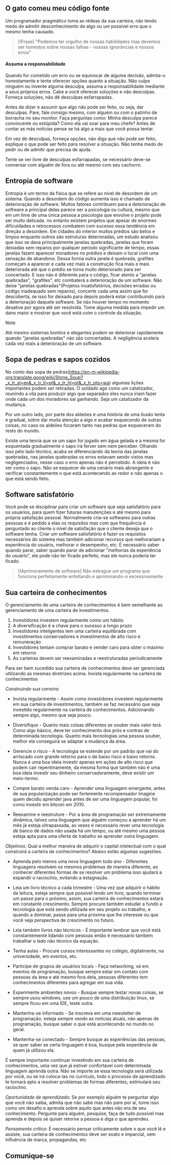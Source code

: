 
## O gato comeu meu código fonte
Um programador pragmático toma as rédeas da sua carreira, não tendo medo de admitir desconhecimento de algo ou um possível erro que o mesmo tenha causado.

> [!Frase]
> "Podemos ter orgulho de nossas habilidades mas devemos ser honestos sobre nossas falhas - nossas ignorâncias e nossos erros"

#### Assuma a responsabilidade
Quando for cometido um erro ou se equivocar de alguma decisão, admita-o honestamente e tente oferecer opções quanto a situação. Não culpe ninguém ou invente alguma desculpa, assuma a responsabilidade mediante a seus próprios erros. Cabe a você oferecer soluções e não desculpas.
Forneça soluções, não dê desculpas esfarrapadas.

Antes de dizer e assumir que algo não pode ser feito, ou seja, dar desculpas. Pare, fale consigo mesmo, com alguém ou com o patinho de borracha no seu monitor. 
Faça perguntas como:
	Minha desculpa parece convincente ou estúpida?
	Como ela vai soar para meu chefe?
Antes de contar as más notícias pense se há algo a mais que você possa tentar.

Em vez de desculpas, forneça opções, não diga que não pode  ser feito, explique o que pode ser feito para resolver a situação.
Não tenha medo de pedir ou de admitir que precisa de ajuda.

Tente se ver livre de desculpas esfarrapadas, se necessário deve-se conversar com alguém de fora ou até mesmo com seu cachorro.


## Entropia de software
Entropia é um termo da física que se refere ao nível de desordem de um sistema. Quando a desordem do código aumenta isso é chamado de deterioração de software.
Muitos fatores contribuem para a deterioração de software a principal delas parece ser a psicologia ou cultura, mesmo que em um time de uma única pessoa a psicologia que envolve o projeto pode ser muito delicada. no entanto existem projetos que apesar de enormes dificuldades e retrocessos combatem com sucesso essa tendência em direção a desordem.
Em cidades do interior muitos prédios são belos e limpos enquanto outros são estruturas deterioradas, um estudo analisou que isso se dava principalmente janelas quebradas, janelas que foram deixadas sem reparos por qualquer período significante de tempo, essas janelas fazem aparecer moradores no prédios e deixam o local com uma sensação de abandono. Dessa forma outra janela é quebrada, grafites começam a aparecer e cada vez mais a construção fica mais e mais deteriorada até que o prédio se torna muito deteriorado para ser concertado.
E isso não é diferente para o código, ficar atento a "janelas quebradas", "grafites", etc combaterá a deterioração de um software.
Não deixe "janelas quebradas"(Projetos insatisfatórios, decisões erradas ou código inadequado sem reparos), concerte cada uma assim que for descoberta, se isso for deixado para depois poderá estar contribuindo para a deterioração daquele software. Se não houver tempo no momento desative por agora até ser resolvida. Tome alguma medida para impedir um dano maior e mostrar que você está coim o controle da situação.

> [!NOTE]
> Até mesmo sistemas bonitos e elegantes podem se deteriorar rapidamente quando "janelas quebradas" não são concertadas. A negligência acelera cada vez mais a deterioração de um software.



## Sopa de pedras e sapos cozidos

No conto das sopa de pedras(https://en-m-wikipedia-org.translate.goog/wiki/Stone_Soup?_x_tr_sl=en&_x_tr_tl=pt&_x_tr_hl=pt&_x_tr_pto=wa) algumas lições importantes podem ser retiradas. O soldado age como um catalizador, reunindo a vila para produzir algo que separados eles nunca iriam fazer onde cada um dos moradores saí ganhando.
Seja um catalizador da mudança.

Por um outro lado, por parte dos aldeões é uma história de uma ilusão lenta e gradual, sobre dar muita atenção a algo e acabar esquecendo de outras coisas, no caso os aldeões focaram tanto nas pedras que esqueceram do resto do mundo. 

Existe uma teoria que se um sapo for jogado em água gelada e a mesma for esquentada gradualmente o sapo irá ferver sem nem perceber. Olhando isso pelo lado técnico, acaba se diferenciando da teoria das janelas quebradas, nas janelas quebradas os erros estavam sendo vistos mas negligenciados, nesse caso o erro apenas não é percebido.
A ideia é não ser como o sapo. Não se esquecer de uma cenário mais abrangente e verificar constantemente o que está acontecendo ao redor e não apenas o que está sendo feito.




## Software satisfatório
Você pode se disciplinar para criar um software que seja satisfatório para os usuários, para quem fizer futuras manutenções e até mesmo para própria satisfação pessoal.
Normalmente cria-se softwares para outras pessoas e é pedido a elas os requisitos mas com que frequência é perguntado ao cliente o nível de satisfação que o cliente deseja que o software tenha.
Criar um software satisfatório é fazer os requisitos necessários do sistema mas também adicionar recursos que melhorariam a experiência do usuário, melhorar o desempenho, etc.
É necessário saber quando parar, saber quando parar de adicionar "melhorias da experiência do usuário", ele pode não ter ficado perfeito, mas ele nunca poderia ter ficado.

> [!Aprimoramento de software]
> Não estrague um programa que funciona perfeitamente enfeitando e aprimorando-o excessivamente




## Sua carteira de conhecimentos
O gerenciamento de uma carteira de conhecimentos é bem semelhante ao gerenciamento de uma carteira de investimentos. 
1. Investidores investem regularmente como um hábito
2. A diversificação é a chave para o sucesso a longo prazo
3. Investidores inteligentes tem uma carteira equilibrada com investimentos conservadores e investimentos de alto risco e remuneração
4. Investidores tentam comprar barato e vender caro para obter o máximo em retorno
5. As carteiras devem ser reexaminadas e reestruturadas periodicamente

Para ser bem sucedido sua carteira de conhecimentos deve ser gerenciada utilizando as mesmas diretrizes acima.
Invista regularmente na carteira de conhecimentos

*Construindo sua carreira:*
- Invista regularmente - Assim como investidores investem regularmente em sua carteira de investimentos, também se faz necessário que seja investido regularmente na carteira de conhecimentos. Adicionando sempre algo, mesmo que seja pouco.

- Diversifique - Quanto mais coisas diferentes se souber mais valor terá. Como algo básico, deve ter conhecimento dos prós e contras de determinada tecnologia. Quanto mais tecnologias uma pessoa souber, melhor ela conseguirá se adaptar a mudança da área.

- Gerencie o risco - A tecnologia se estende por um padrão que vai do arriscado com grande retorno para o de baixo risco e baixo retorno. Nunca é uma boa ideia investir apenas em ações de alto risco que podem cair repentinamente, da mesma forma que também não é uma boa ideia investir seu dinheiro conservadoramente, deve existir um meio-termo.

- Compre barato venda caro - Aprender uma linguagem emergente, antes de sua popularização pode ser fortemente recompensador Imagine quem decidiu aprender java antes de ser uma linguagem popular, foi como investir em bitcoin em 2010.

- Reexamine e reestruture - Por a área de programação ser extremamente dinâmica, talvez uma linguagem que alguém começou a aprender há um mês já esteja ultrapassada, as vezes é necessário rever uma tecnologia de banco de dados não usada há um tempo, ou até mesmo uma pessoa esteja apta para uma oferta de trabalho se aprender outra linguagem.

*Objetivos:*
Qual a melhor maneira de adquirir o capital intelectual com o qual construirá a carteira de conhecimentos? Abaixo estão algumas sugestões.

- Aprenda pelo menos uma nova linguagem todo ano - Diferentes linguagens resolvem os mesmos problemas de maneira diferente, ao conhecer diferentes formas de se resolver um problema isso ajudará a expandir o raciocínio, evitando a estagnação.

- Leia um livro técnico a cada trimestre - Uma vez que adquirir o hábito da leitura, esteja sempre que possível lendo um livro, quando terminar um passe para o próximo, assim, sua carteira de conhecimentos estará em constante crescimento. Sempre procure também estudar a fundo a tecnologia que está sendo utilizada em seu projeto ou trabalho, e quando a dominar, passe para uma próxima que lhe interesse ou que você veja perspectiva de crescimento no futuro.

- Leia também livros não técnicos - É importante lembrar que você está constantemente lidando com pessoas então é necessário também trabalhar o lado não técnico da equação.

- Tenha aulas - Procure cursos interessantes no colégio, digitalmente, na universidade, em eventos, etc.

- Participe de grupos de usuários locais - Faça networking, vá em eventos de programação, busque sempre estar em contato com pessoas da área e até mesmo fora dela, pessoas diferentes tem conhecimentos diferentes para agregar em sua vida.

- Experimente ambientes novos - Busque sempre testar novas coisas, se sempre usou windows, use um pouco de uma distribuição linux, se sempre ficou em uma IDE, teste outra.

- Mantenha-se informado - Se inscreva em uma newsletter de programação, esteja sempre vendo as noticias atuais, não apenas de programação, busque saber o que está acontecendo no mundo no geral.

- Mantenha-se conectado - Sempre busque as experiências das pessoas, se quer saber se certa linguagem é boa, busque pela experiência de quem já utilizou ela.

É sempre importante continuar investindo em sua carteira de conhecimentos, uma vez que já estiver confortável com determinada linguagem aprenda outra. Não se importe se essa tecnologia será utilizada por você, ou se irá coloca-las no currículo, todo o processo de aprendizado te tornará apto a resolver problemas de formas diferentes, estimulará seu raciocínio.

*Oportunidade de aprendizado:*
Se por exemplo alguém te perguntar algo que você não saiba, admita que não sabe mas não pare por ai, tome isso como um desafio e aprenda sobre aquilo que antes não era de seu conhecimento. Pergunte para alguém, pesquise, faça de tudo possível mas aprenda e depois se quiser retorne a pessoa e diga o que aprendeu.

*Pensamento crítico:*
É necessário pensar criticamente sobre o que você lê e assiste, sua carteira de conhecimentos deve ser exato e imparcial, sem influência de marca, propagandas, etc



## Comunique-se 
